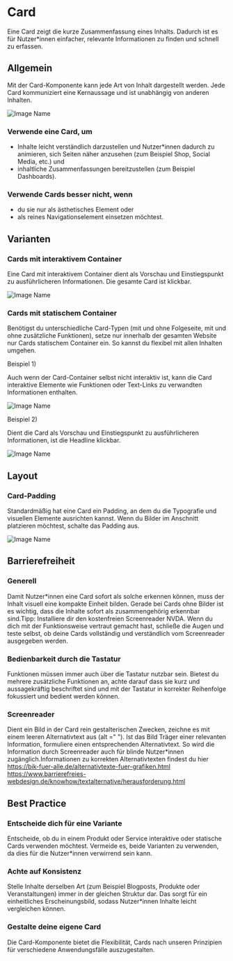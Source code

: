 # Card

Eine Card zeigt die kurze Zusammenfassung eines Inhalts. Dadurch ist es für Nutzer*innen einfacher, relevante Informationen zu finden und schnell zu erfassen.

## Allgemein

Mit der Card-Komponente kann jede Art von Inhalt dargestellt werden. Jede Card kommuniziert eine Kernaussage und ist unabhängig von anderen Inhalten.

![Image Name](assets/3_components/card/cards_allgemein.png)

### Verwende eine Card, um 

*	Inhalte leicht verständlich darzustellen und Nutzer*innen dadurch zu animieren, sich Seiten näher anzusehen (zum Beispiel Shop, Social Media, etc.) und
*	inhaltliche Zusammenfassungen bereitzustellen (zum Beispiel Dashboards).

### Verwende Cards besser nicht, wenn

*	du sie nur als ästhetisches Element oder 
*	als reines Navigationselement einsetzen möchtest.


## Varianten

### Cards mit interaktivem Container

Eine Card mit interaktivem Container dient als Vorschau und Einstiegspunkt zu ausführlicheren Informationen. Die gesamte Card ist klickbar.

![Image Name](assets/3_components/card/card-interactive.png)

### Cards mit statischem Container

Benötigst du unterschiedliche Card-Typen (mit und ohne Folgeseite, mit und ohne zusätzliche Funktionen), setze nur innerhalb der gesamten Website nur Cards statischem Container ein. So kannst du flexibel mit allen Inhalten umgehen.


Beispiel 1)

Auch wenn der Card-Container selbst nicht interaktiv ist, kann die Card interaktive Elemente wie Funktionen oder Text-Links zu verwandten Informationen enthalten.

![Image Name](assets/3_components/card/cards-static-bsp1.png)

Beispiel 2)

Dient die Card als Vorschau und Einstiegspunkt zu ausführlicheren Informationen, ist die Headline klickbar.

![Image Name](assets/3_components/card/cards-static-bsp2.png)

## Layout

### Card-Padding

Standardmäßig hat eine Card ein Padding, an dem du die Typografie und visuellen Elemente ausrichten kannst. Wenn du Bilder im Anschnitt platzieren möchtest, schalte das Padding aus. 

![Image Name](assets/3_components/card/cards-padding.png)

## Barrierefreiheit

### Generell
Damit Nutzer*innen eine Card sofort als solche erkennen können, muss der Inhalt visuell eine kompakte Einheit bilden. Gerade bei Cards ohne Bilder ist es wichtig, dass die Inhalte sofort als zusammengehörig erkennbar sind.Tipp: Installiere dir den kostenfreien Screenreader NVDA. Wenn du dich mit der Funktionsweise vertraut gemacht hast, schließe die Augen und teste selbst, ob deine Cards vollständig und verständlich vom Screenreader ausgegeben werden.

### Bedienbarkeit durch die Tastatur
Funktionen müssen immer auch über die Tastatur nutzbar sein. Bietest du mehrere zusätzliche Funktionen an, achte darauf dass sie kurz und aussagekräftig  beschriftet sind und mit der Tastatur in korrekter Reihenfolge fokussiert und bedient werden können.

### Screenreader
Dient ein Bild in der Card rein gestalterischen Zwecken, zeichne es mit einem leeren Alternativtext aus (alt =" "). Ist das Bild Träger einer relevanten Information, formuliere einen entsprechenden Alternativtext. So wird die Information durch Screenreader auch für blinde Nutzer*innen zugänglich.Informationen zu korrekten Alternativtexten findest du hier
https://bik-fuer-alle.de/alternativtexte-fuer-grafiken.html
https://www.barrierefreies-webdesign.de/knowhow/textalternative/herausforderung.html

## Best Practice

### Entscheide dich für eine Variante 

Entscheide, ob du in einem Produkt oder Service interaktive oder statische Cards verwenden möchtest. Vermeide es, beide Varianten zu verwenden, da dies für die Nutzer*innen verwirrend sein kann.

### Achte auf Konsistenz

Stelle Inhalte derselben Art (zum Beispiel Blogposts, Produkte oder Veranstaltungen) immer in der gleichen Struktur dar. Das sorgt für ein einheitliches Erscheinungsbild, sodass Nutzer*innen Inhalte leicht vergleichen können.

### Gestalte deine eigene Card

Die Card-Komponente bietet die Flexibilität, Cards nach unseren Prinzipien für verschiedene Anwendungsfälle auszugestalten.  